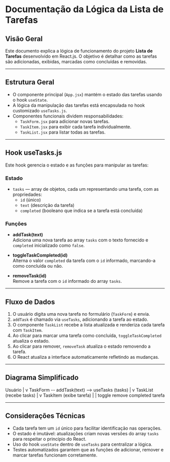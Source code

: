 # Documentação da Lógica da Lista de Tarefas

## Visão Geral

Este documento explica a lógica de funcionamento do projeto **Lista de Tarefas** desenvolvido em React.js. O objetivo é detalhar como as tarefas são adicionadas, exibidas, marcadas como concluídas e removidas.

---

## Estrutura Geral

- O componente principal (`App.jsx`) mantém o estado das tarefas usando o hook `useState`.
- A lógica da manipulação das tarefas está encapsulada no hook customizado `useTasks.js`.
- Componentes funcionais dividem responsabilidades:
  - `TaskForm.jsx` para adicionar novas tarefas.
  - `TaskItem.jsx` para exibir cada tarefa individualmente.
  - `TaskList.jsx` para listar todas as tarefas.

---

## Hook useTasks.js

Este hook gerencia o estado e as funções para manipular as tarefas:

### Estado

- `tasks` — array de objetos, cada um representando uma tarefa, com as propriedades:
  - `id` (único)
  - `text` (descrição da tarefa)
  - `completed` (booleano que indica se a tarefa está concluída)

### Funções

- **addTask(text)**  
  Adiciona uma nova tarefa ao array `tasks` com o texto fornecido e `completed` inicializado como `false`.

- **toggleTaskCompleted(id)**  
  Alterna o valor `completed` da tarefa com o `id` informado, marcando-a como concluída ou não.

- **removeTask(id)**  
  Remove a tarefa com o `id` informado do array `tasks`.

---

## Fluxo de Dados

1. O usuário digita uma nova tarefa no formulário (`TaskForm`) e envia.
2. `addTask` é chamado via `useTasks`, adicionando a tarefa ao estado.
3. O componente `TaskList` recebe a lista atualizada e renderiza cada tarefa com `TaskItem`.
4. Ao clicar para marcar uma tarefa como concluída, `toggleTaskCompleted` atualiza o estado.
5. Ao clicar para remover, `removeTask` atualiza o estado removendo a tarefa.
6. O React atualiza a interface automaticamente refletindo as mudanças.

---

## Diagrama Simplificado

Usuário
|
v
TaskForm -- addTask(text) --> useTasks (tasks)
|
v
TaskList (recebe tasks)
|
v
TaskItem (exibe tarefa)
| |
toggle remove
completed tarefa

---

## Considerações Técnicas

- Cada tarefa tem um `id` único para facilitar identificação nas operações.
- O estado é imutável: atualizações criam novas versões do array `tasks` para respeitar o princípio do React.
- Uso do hook `useState` dentro de `useTasks` para centralizar a lógica.
- Testes automatizados garantem que as funções de adicionar, remover e marcar tarefas funcionam corretamente.


